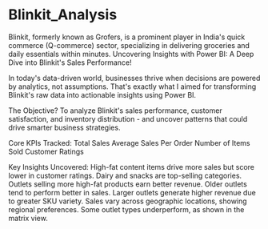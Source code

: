# Blinkit_Analysis
Blinkit, formerly known as Grofers, is a prominent player in India's quick commerce (Q-commerce) sector, specializing in delivering groceries and daily essentials within minutes. 
Uncovering Insights with Power BI: A Deep Dive into Blinkit's Sales Performance!

In today's data-driven world, businesses thrive when decisions are powered by analytics, not assumptions. That's exactly what I aimed for transforming Blinkit's raw data into actionable insights using Power BI.

The Objective?
  To analyze Blinkit's sales performance, customer satisfaction, and inventory distribution - and uncover patterns that could drive smarter business strategies.
  
Core KPIs Tracked:
  Total Sales
  Average Sales Per Order
  Number of Items Sold
  Customer Ratings

Key Insights Uncovered:
  High-fat content items drive more sales but score lower in customer ratings.
  Dairy and snacks are top-selling categories.
  Outlets selling more high-fat products earn better revenue.
  Older outlets tend to perform better in sales.
  Larger outlets generate higher revenue due to greater SKU variety.
  Sales vary across geographic locations, showing regional preferences.
  Some outlet types underperform, as shown in the matrix view.
  

